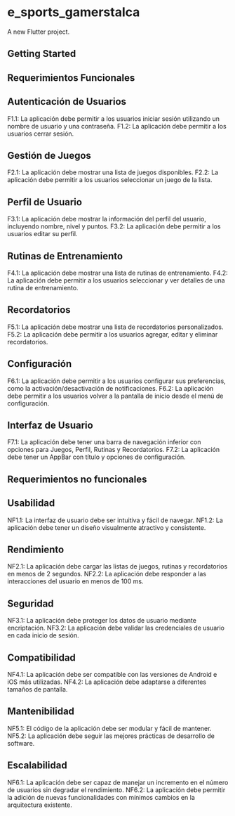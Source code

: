 # e_sports_gamerstalca

A new Flutter project.

## Getting Started

 ## Requerimientos Funcionales ##

 ## Autenticación de Usuarios

F1.1: La aplicación debe permitir a los usuarios iniciar sesión utilizando un nombre de usuario y una contraseña.
F1.2: La aplicación debe permitir a los usuarios cerrar sesión.

 ## Gestión de Juegos

F2.1: La aplicación debe mostrar una lista de juegos disponibles.
F2.2: La aplicación debe permitir a los usuarios seleccionar un juego de la lista.
 
 ## Perfil de Usuario

F3.1: La aplicación debe mostrar la información del perfil del usuario, incluyendo nombre, nivel y puntos.
F3.2: La aplicación debe permitir a los usuarios editar su perfil.

 ## Rutinas de Entrenamiento

F4.1: La aplicación debe mostrar una lista de rutinas de entrenamiento.
F4.2: La aplicación debe permitir a los usuarios seleccionar y ver detalles de una rutina de entrenamiento.

 ## Recordatorios

F5.1: La aplicación debe mostrar una lista de recordatorios personalizados.
F5.2: La aplicación debe permitir a los usuarios agregar, editar y eliminar recordatorios.

 ## Configuración

F6.1: La aplicación debe permitir a los usuarios configurar sus preferencias, como la activación/desactivación de notificaciones.
F6.2: La aplicación debe permitir a los usuarios volver a la pantalla de inicio desde el menú de configuración.

 ## Interfaz de Usuario

F7.1: La aplicación debe tener una barra de navegación inferior con opciones para Juegos, Perfil, Rutinas y Recordatorios.
F7.2: La aplicación debe tener un AppBar con título y opciones de configuración.

 ## Requerimientos no funcionales ##

 ## Usabilidad

NF1.1: La interfaz de usuario debe ser intuitiva y fácil de navegar.
NF1.2: La aplicación debe tener un diseño visualmente atractivo y consistente.

 ## Rendimiento

NF2.1: La aplicación debe cargar las listas de juegos, rutinas y recordatorios en menos de 2 segundos.
NF2.2: La aplicación debe responder a las interacciones del usuario en menos de 100 ms.
 
 ## Seguridad

NF3.1: La aplicación debe proteger los datos de usuario mediante encriptación.
NF3.2: La aplicación debe validar las credenciales de usuario en cada inicio de sesión.
 
 ## Compatibilidad

NF4.1: La aplicación debe ser compatible con las versiones de Android e iOS más utilizadas.
NF4.2: La aplicación debe adaptarse a diferentes tamaños de pantalla.
 
 ## Mantenibilidad

NF5.1: El código de la aplicación debe ser modular y fácil de mantener.
NF5.2: La aplicación debe seguir las mejores prácticas de desarrollo de software.
 
 ## Escalabilidad

NF6.1: La aplicación debe ser capaz de manejar un incremento en el número de usuarios sin degradar el rendimiento.
NF6.2: La aplicación debe permitir la adición de nuevas funcionalidades con mínimos cambios en la arquitectura existente.